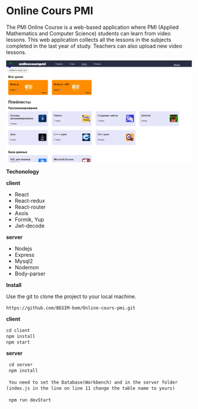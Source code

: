 
# Online Cours PMI

The PMI Online Course is a web-based application where PMI (Applied Mathematics and Computer Science) students can learn from video lessons. This web application collects all the lessons in the subjects completed in the last year of study. Teachers can also upload new video lessons.

![](./img/onlinEPMI.png)

__Techonology__

__client__
- React
- React-redux
- React-router
- Axois
- Formik, Yup
- Jwt-decode

__server__
- Nodejs
- Express
- Mysql2
- Nodemon
- Body-parser

__Install__

Use the git to clone the project to your local machine.

    https://github.com/BEGIM-bem/Online-cours-pmi.git

__client__

    cd client
    npm install
    npm start

__server__

     cd server
     npm install

     You need to set the Database(Workbench) and in the server folder (index.js in the line on line 11 change the table name to yours)

     npm run devStart

